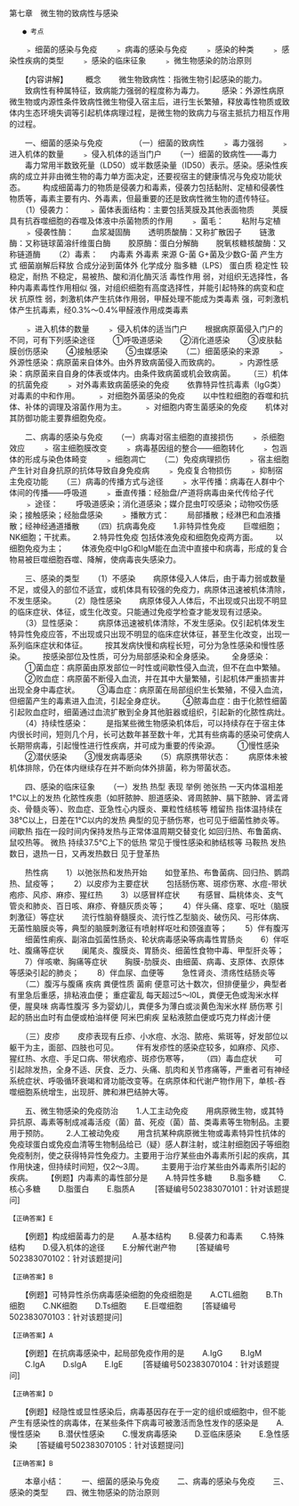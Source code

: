 第七章　微生物的致病性与感染
 
 	　　● 考点
　　﹥ 细菌的感染与免疫
　　﹥ 病毒的感染与免疫
　　﹥ 感染的种类
　　﹥ 感染性疾病的类型
　　﹥ 感染的临床征象
　　﹥ 微生物感染的防治原则

　　【内容讲解】
　　概念
　　微生物致病性：指微生物引起感染的能力。
　　致病性有种属特征，致病能力强弱的程度称为毒力。
　　感染：外源性病原微生物或内源性条件致病性微生物侵入宿主后，进行生长繁殖，释放毒性物质或致体内生态环境失调等引起机体病理过程，是微生物的致病力与宿主抵抗力相互作用的过程。

　　一、细菌的感染与免疫
　　 
　　（一）细菌的致病性
　　﹥ 毒力强弱
　　﹥ 进入机体的数量
　　﹥ 侵入机体的适当门户
　　（一）细菌的致病性——毒力
　　毒力常用半数致死量（LD50）或半数感染量（ID50）表示。感染。感染性疾病的成立并非由微生物的毒力单方面决定，还要视宿主的健康情况与免疫功能状态。
　　构成细菌毒力的物质是侵袭力和毒素，侵袭力包括黏附、定植和侵袭性物质等，毒素主要有内、外毒素，但最重要的还是致病性微生物的遗传特征。
　　（1）侵袭力：
　　﹥ 菌体表面结构：主要包括荚膜及其他表面物质
　　荚膜具有抗吞噬细胞的吞噬及体液中杀菌物质的作用
　　﹥ 菌毛：
　　粘附与定植
　　﹥ 侵袭性酶：
　　血浆凝固酶
　　透明质酸酶：又称扩散因子
　　链激酶：又称链球菌溶纤维蛋白酶
　　胶原酶：蛋白分解酶
　　脱氧核糖核酸酶：又称链道酶
　　（2）毒素：
　	内毒素	外毒素
来源	G-菌	G+菌及少数G-菌
产生方式	细菌崩解后释放	合成分泌到菌体外
化学成分	脂多糖（LPS）	蛋白质
稳定性	较稳定，耐热	不稳定，易被热、酸和消化酶灭活
毒性作用	弱，对组织无选择性，各种内毒素毒性作用相似	强，对组织细胞有高度选择性，并能引起特殊的病变和症状
抗原性	弱，刺激机体产生抗体作用弱，甲醛处理不能成为类毒素	强，可刺激机体产生抗毒素，经0.3%～0.4%甲醛液作用成类毒素

　　﹥ 进入机体的数量
　　﹥ 侵入机体的适当门户
　　根据病原菌侵入门户的不同，可有下列感染途径
　　①呼吸道感染
　　②消化道感染
　　③皮肤黏膜创伤感染
　　④接触感染
　　⑤虫媒感染
　　（二）细菌感染的来源
　　﹥ 外源性感染：病原菌来自体外。由外界致病菌侵入而致病的。
　　﹥ 内源性感染：病原菌来自自身的体表或体内。由条件致病菌或机会致病菌。
　　（三）机体的抗菌免疫
　　﹥ 对外毒素致病菌感染的免疫
　　依靠特异性抗毒素（IgG类）对毒素的中和作用。
　　﹥ 对细胞外菌感染的免疫 
　　以中性粒细胞的吞噬和抗体、补体的调理及溶菌作用为主。
　　﹥ 对细胞内寄生菌感染的免疫 
　　机体对其防御功能主要靠细胞免疫。

　　二、病毒的感染与免疫
　　（一）病毒对宿主细胞的直接损伤
　　﹥ 杀细胞效应
　　﹥ 宿主细胞膜改变
　　﹥ 病毒基因组的整合——细胞转化
　　﹥ 包涵体的形成与染色体畸变
　　﹥ 细胞凋亡
　　（二）免疫病理损伤
　　﹥ 宿主细胞产生针对自身抗原的抗体导致自身免疫病
　　﹥ 免疫复合物损伤
　　﹥ 抑制宿主免疫功能
　　（三）病毒的传播方式与途径
　　﹥ 水平传播：病毒在人群中个体间的传播——呼吸道
　　﹥ 垂直传播：经胎盘/产道将病毒由亲代传给子代
　　﹥ 途径：
　　呼吸道感染；消化道感染；媒介昆虫叮咬感染；动物咬伤感染；接触感染；经胎盘感染
　　﹥ 播散方式：
　　局部播散；经淋巴和血液播散；经神经通道播散
　　（四）抗病毒免疫
　　1.非特异性免疫 
　　巨噬细胞；NK细胞；干扰素。
　　2.特异性免疫 包括体液免疫和细胞免疫两方面。
　　以细胞免疫为主；
　　体液免疫中IgG和IgM能在血流中直接中和病毒，形成的复合物易被巨噬细胞吞噬、降解，使病毒丧失感染力。

　　三、感染的类型
　　（1）不感染
　　病原体侵入人体后，由于毒力弱或数量不足，或侵入的部位不适宜，或机体具有较强的免疫力，病原体迅速被机体清除，不发生感染。
　　（2）隐性感染
　　病原体侵入人体后，不出现或只出现不明显的临床症状、体征，或生化改变。只能通过免疫学检查才能发现有过感染。
　　（3）显性感染：
　　病原体迅速被机体清除，不发生感染。仅引起机体发生特异性免疫应答，不出现或只出现不明显的临床症状体征，甚至生化改变，出现一系列临床症状和体征。
　　按其发病快慢和病程长短，可分为急性感染和慢性感染。
　　按感染部位及性质，可分为局部感染和全身感染。
　　全身感染：
　　①菌血症：病原菌由原发部位一时性或间歇性侵入血流，但不在血中繁殖。
　　②败血症：病原菌不断侵入血流，并在其中大量繁殖，引起机体严重损害并出现全身中毒症状。
　　③毒血症：病原菌在局部组织生长繁殖，不侵入血流，但细菌产生的毒素进入血流，引起全身症状。
　　④脓毒血症：由于化脓性细菌引起败血症时，细菌通过血流扩散到全身其他脏器或组织，引起新的化脓性病灶。
　　（4）持续性感染：
　　是指某些微生物感染机体后，可以持续存在于宿主体内很长时间，短则几个月，长可达数年甚至数十年，尤其有些病毒的感染可使病人长期带病毒，引起慢性进行性疾病，并可成为重要的传染源。
　　①慢性感染
　　②潜伏感染
　　③慢发病毒感染
　　（5）病原携带状态：
　　病原体未被机体排除，仍在体内继续存在并不断向体外排菌，称为带菌状态。

　　四、感染的临床征象
　　（一）发热
热型	表现	举例
弛张热	一天内体温相差1℃以上的发热	化脓性疾患（如肝脓肿、胆道感染、肾周脓肿、膈下脓肿、肾盂肾炎、骨髓炎等）、败血症、亚急性心内膜炎、粟粒性结核等
稽留热	指体温持续在38℃以上，日差在1℃以内的发热	典型的见于肠伤寒，也可见于细菌性肺炎等。
间歇热	指在一段时间内保持发热与正常体温周期交替变化	如回归热、布鲁菌病、鼠咬热等。
微热	持续37.5℃上下的低热	常见于慢性感染和肺结核等
马鞍热	发热数日，退热一日，又再发热数日	见于登革热

　　热性病
　　1）以弛张热和发热开始
　　如登革热、布鲁菌病、回归热、鹦鹉热、鼠疫等；
　　2）以皮疹为主要症状
　　包括肠伤寒、斑疹伤寒、水痘-带状疱疹、风疹、麻疹、猩红热
　　3）以感冒样症状
　　有感冒、扁桃体炎、支气管炎和肺炎、百日咳、麻疹、脊髓灰质炎等；
　　4）伴头痛、痉挛、呕吐（脑膜刺激征）等症状
　　流行性脑脊髓膜炎、流行性乙型脑炎、破伤风、弓形体病、无菌性脑膜炎等，典型的脑膜刺激征有喷射样呕吐和颈强直等；
　　5）伴有腹泻
　　细菌性痢疾、副溶血弧菌性肠炎、轮状病毒感染等病毒性胃肠炎
　　6）伴呕吐、腹痛等症状
　　阑尾炎、腹膜炎、胃肠炎、细菌性食物中毒、甲型肝炎等；
　　7）伴咳嗽、胸痛等症状
　　胸膜-肋膜炎、由细菌、病毒、支原体、衣原体等感染引起的肺炎；
　　8）伴血尿、血便等
　　急性肾炎、溃疡性结肠炎等
　　（二）腹泻与腹痛
疾病	粪便性质
菌痢	便意可达十数次，但排便量少，典型者有里急后重感，排粘液血便；
重症霍乱	每天超过5～l0L，粪便无色或淘米水样便，腥臭味
病毒性腹泻	多为婴幼儿，粪便多为薄白或淡黄色淘米水样
肠伤寒	引起的肠出血时有血便或柏油样便
阿米巴痢疾	呈粘液脓血便或巧克力样卤汁便

　　（三）皮疹
　　皮疹表现有丘疹、小水痘、水泡、脓疮、紫斑等，好发部位以躯干为主，面部、四肢也可见。
　　伴有发疹性的感染症较多，如麻疹、风疹、猩红热、水痘、手足口病、带状疱疹、斑疹伤寒等，
　　（四）毒血症状
　　可引起除发热，全身不适、厌食、乏力、头痛、肌肉和关节疼痛等，严重者可有神经系统症状、呼吸循环衰竭和肾功能改变等。在病原体和代谢产物作用下，单核-吞噬细胞系统增生，出现肝、脾和淋巴结肿大等。

　　五、微生物感染的免疫防治
　　1.人工主动免疫 
　　用病原微生物，或其特异抗原、毒素等制成减毒活疫（菌）苗、死疫（菌）苗、类毒素等生物制品。主要用于预防。
　　2.人工被动免疫 
　　用含抗某种病原微生物或毒素特异性抗体的免疫球蛋白或免疫血清等生物制品给已（疑）感人群注射，或注射细胞因子等细胞免疫制剂，使之获得特异性免疫力。主要用于治疗某些由外毒素所引起的疾病，其作用快速，但持续时间短，仅2～3周。
　　主要用于治疗某些由外毒素所引起的疾病。
　　【例题】内毒素的毒性部分是
　　A.特异性多糖
　　B.脂多糖
　　C.核心多糖
　　D.脂蛋白
　　E.脂质A
　　 [答疑编号502383070101：针对该题提问]
	 
 	 
	【正确答案】E

	

　　【例题】构成细菌毒力的是
　　A.基本结构
　　B.侵袭力和毒素
　　C.特殊结构
　　D.侵入机体的途径
　　E.分解代谢产物
　　 [答疑编号502383070102：针对该题提问]
	 
 	 
	【正确答案】B

	

　　【例题】可特异性杀伤病毒感染细胞的免疫细胞是
　　A.CTL细胞
　　B.Th细胞
　　C.NK细胞
　　D.Ts细胞
　　E.巨噬细胞
　　 [答疑编号502383070103：针对该题提问]
	 
 	 
	【正确答案】A

	

　　【例题】在抗病毒感染中，起局部免疫作用的是
　　A.IgG
　　B.IgM
　　C.IgA
　　D.sIgA
　　E.IgE
　　 [答疑编号502383070104：针对该题提问]
	 
 	 
	【正确答案】D

	

　　【例题】经隐性或显性感染后，病毒基因存在于一定的组织或细胞中，但不能产生有感染性的病毒体，在某些条件下病毒可被激活而急性发作的感染是
　　A.慢性感染
　　B.潜伏性感染
　　C.慢发病毒感染
　　D.亚临床感染
　　E.急性感染
　　 [答疑编号502383070105：针对该题提问]
	 
 	 
	【正确答案】B

	

　　本章小结：
　　一、细菌的感染与免疫
　　二、病毒的感染与免疫
　　三、感染的类型
　　四、微生物感染的防治原则	 


